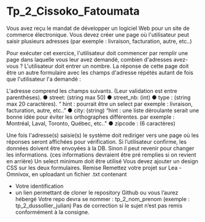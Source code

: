 # Tp_2_Cissoko_Fatoumata

Vous avez reçu le mandat de développer un logiciel Web pour un site de commerce électronique. Vous
devez créer une page où l'utilisateur peut saisir plusieurs adresses (par exemple : livraison, facturation,
autre, etc..)

Pour exécuter cet exercice, l'utilisateur doit commencer par remplir une page dans laquelle vous leur
avez demandé, combien d'adresses avez-vous ? L'utilisateur doit entrer un nombre. La réponse de
cette page doit être un autre formulaire avec les champs d'adresse répétés autant de fois que
l'utilisateur l'a demandé :

L'adresse comprend les champs suivants. (Leur validation est entre parenthèses).
● street: (string max 50)
● street_nb: (int)
● type : (string max 20 caractères). “ hint : pourrait être un select par exemple : livraison,
facturation, autre, etc..”
● city: (string) “hint : une liste déroulante serait une bonne idée pour éviter les orthographes
différentes. par exemple : Montréal, Laval, Toronto, Québec, etc..”
● zipcode : (6 caractères)

Une fois l'adresse(s) saisie(s) le système doit rediriger vers une page où les réponses seront affichées
pour vérification.
Si l’utilisateur confirme, les données doivent être envoyées à la DB. Sinon il peut revenir pour
changer les informations. (ces informations devraient être pré remplies si on revient en arrière)
Un select minimum doit être utilisé
Vous devez ajouter un design CSS sur les deux formulaires.
Remise
Remettez votre projet sur Lea - Omnivox, en uploadant un fichier .txt contenant
- Votre identification
- un lien permettant de cloner le repository Github ou vous l’aurez hébergé
Votre repo devra se nommer : tp_2_nom_prenom (exemple : tp_2_dussollier_julian)
Pas de correction si le sujet n’est pas remis conformément à la consigne.
